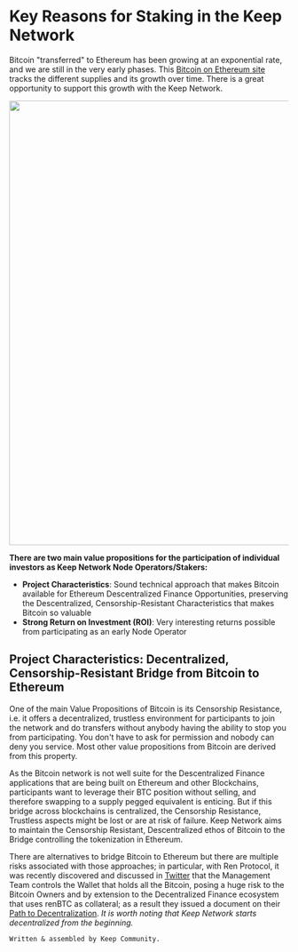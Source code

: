 # Key Reasons for Staking in the Keep Network
Bitcoin "transferred" to Ethereum has been growing at an exponential rate, and we are still in the very early phases. This [Bitcoin on Ethereum site](https://btconethereum.com/) tracks the different supplies and its growth over time. There is a great opportunity to support this growth with the Keep Network.

<p align="center">
  <img width="800" src="https://user-images.githubusercontent.com/68167410/91514516-903a9a00-e8ac-11ea-800d-281f33f8c2ab.PNG">
</p>

**There are two main value propositions for the participation of individual investors as Keep Network Node Operators/Stakers:**
* **Project Characteristics**: Sound technical approach that makes Bitcoin available for Ethereum Descentralized Finance Opportunities, preserving the Descentralized, Censorship-Resistant Characteristics that makes Bitcoin so valuable
* **Strong Return on Investment (ROI)**: Very interesting returns possible from participating as an early Node Operator



## Project Characteristics: Decentralized, Censorship-Resistant Bridge from Bitcoin to Ethereum

One of the main Value Propositions of Bitcoin is its Censorship Resistance, i.e. it offers a decentralized, trustless environment for participants to join the network and do transfers without anybody having the ability to stop you from participating. You don't have to ask for permission and nobody can deny you service. Most other value propositions from Bitcoin are derived from this property.

As the Bitcoin network is not well suite for the Descentralized Finance applications that are being built on Ethereum and other Blockchains, participants want to leverage their BTC position without selling, and therefore swapping to a supply pegged equivalent is enticing. But if this bridge across blockchains is centralized, the Censorship Resistance, Trustless aspects might be lost or are at risk of failure. 
Keep Network aims to maintain the Censorship Resistant, Descentralized ethos of Bitcoin to the Bridge controlling the tokenization in Ethereum.

There are alternatives to bridge Bitcoin to Ethereum but there are multiple risks associated with those approaches; in particular, with Ren Protocol, it was recently discovered and discussed in [Twitter](https://twitter.com/ChrisBlec/status/1299029947852390406?s=20) that the Management Team controls the Wallet that holds all the Bitcoin, posing a huge risk to the Bitcoin Owners and by extension to the Decentralized Finance ecosystem that uses renBTC as collateral; as a result they issued a document on their [Path to Decentralization](https://medium.com/renproject/renvm-and-the-road-to-decentralisation-72213c3bee3a). _It is worth noting that Keep Network starts decentralized from the beginning._

`Written & assembled by Keep Community.`
